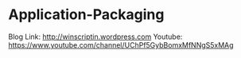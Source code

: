 # Application-Packaging
Blog Link: http://winscriptin.wordpress.com
Youtube: https://www.youtube.com/channel/UChPf5GybBomxMfNNgS5xMAg

